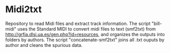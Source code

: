 # Midi2txt

Repository to read Midi files and extract track information. The script "bill-midi" uses the Standard MIDI to convert midi files to text (smf2txt) from http://grfia.dlsi.ua.es/gen.php?id=resources, and organizes the outputs into folders by authors. The script "concatenate-smf2txt" joins all .txt ouputs by author and cleans the spurious data.

